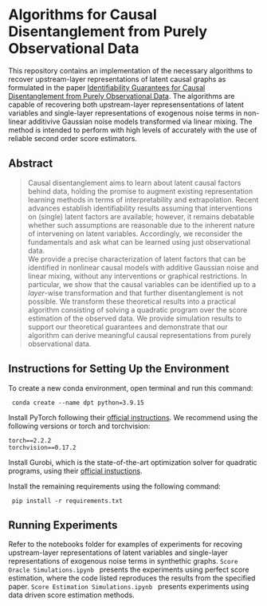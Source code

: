 # Algorithms for Causal Disentanglement from Purely Observational Data

This repository contains an implementation of the necessary algorithms to recover upstream-layer representations of latent causal graphs as formulated in the paper [Identifiability Guarantees for Causal Disentanglement from Purely Observational Data](https://openreview.net/forum?id=M20p6tq9Hq&noteId=0KDq5QK0Sw). The algorithms are capable of recovering both upstream-layer represensentations of latent variables and single-layer representations of exogenous noise terms in non-linear additivive Gaussian noise models transformed via linear mixing. The method is intended to perform with high levels of accurately with the use of reliable second order score estimators.

## Abstract 
> Causal disentanglement aims to learn about latent causal factors behind data, holding the promise to augment existing representation learning methods in terms of interpretability and extrapolation. Recent advances establish identifiability results assuming that interventions on (single) latent factors are available; however, it remains debatable whether such assumptions are reasonable due to the inherent nature of intervening on latent variables. Accordingly, we reconsider the fundamentals and ask what can be learned using just observational data. <br>
> We provide a precise characterization of latent factors that can be identified in nonlinear causal models with additive Gaussian noise and linear mixing, without any interventions or graphical restrictions. In particular, we show that the causal variables can be identified up to a _layer_-wise transformation and that further disentanglement is not possible. We transform these theoretical results into a practical algorithm consisting of solving a quadratic program over the score estimation of the observed data. We provide simulation results to support our theoretical guarantees and demonstrate that our algorithm can derive meaningful causal representations from purely observational data.

 ## Instructions for Setting Up the Environment

 To create a new conda environment, open terminal and run this command:
 
```
 conda create --name dpt python=3.9.15
```
Install PyTorch following their [official instructions](https://pytorch.org/get-started/locally/). We recommend using the following versions or torch and torchvision:
```
torch==2.2.2
torchvision==0.17.2
```
Install Gurobi, which is the state-of-the-art optimization solver for quadratic programs, using their [official instuctions](https://www.gurobi.com/).

Install the remaining requirements using the following command:
```
 pip install -r requirements.txt
```

 ## Running Experiments

Refer to the notebooks folder for examples of experiments for recoving upstream-layer representations of latent variables and single-layer representations of exogenous noise terms in synthethic graphs. ```Score Oracle Simulations.ipynb ``` presents the experiments using perfect score estimation, where the code listed reproduces the results from the specified paper. ```Score Estimation Simulations.ipynb ``` presents experiments using data driven score estimation methods.


